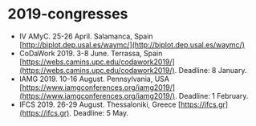 # 2019-congresses

* IV AMyC. 25-26 April. Salamanca, Spain [http://biplot.dep.usal.es/waymc/](http://biplot.dep.usal.es/waymc/)
* CoDaWork 2019. 3-8 June. Terrassa, Spain [https://webs.camins.upc.edu/codawork2019/](https://webs.camins.upc.edu/codawork2019/). Deadline: 8 January.
* IAMG 2019. 10-16 August. Pennsylvania, USA [https://www.iamgconferences.org/iamg2019/](https://www.iamgconferences.org/iamg2019/). Deadline: 1 February.
* IFCS 2019. 26-29 August. Thessaloniki, Greece [https://ifcs.gr](https://ifcs.gr). Deadline: 5 May.
